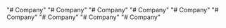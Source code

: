 "# Company" 
"# Company" 
"# Company" 
"# Company" 
"# Company" 
"# Company" 
"# Company" 
"# Company" 
"# Company" 
